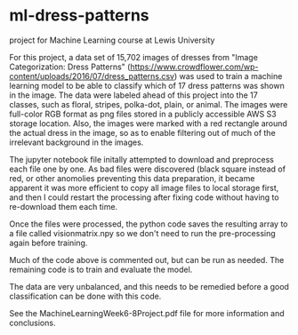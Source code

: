 # ml-dress-patterns
project for Machine Learning course at Lewis University

For this project, a data set of 15,702 images of dresses from "Image Categorization: Dress Patterns"
(https://www.crowdflower.com/wp-content/uploads/2016/07/dress_patterns.csv) was used to train a machine learning model to be able to classify which of 17 dress patterns was shown in the image. The data were labeled ahead of this project into the
17 classes, such as floral, stripes, polka-dot, plain, or animal. The images were full-color RGB format as png files
stored in a publicly accessible AWS S3 storage location. Also, the images were marked with a red rectangle
around the actual dress in the image, so as to enable filtering out of much of the irrelevant background in the
images.

The jupyter notebook file initally attempted to download and preprocess each file one by one.  As bad files were discovered (black square instead of red, or other anomolies preventing this data preparation, it became apparent it was more efficient to copy all image files to local storage first, and then I could restart the processing after fixing code without having to re-download them each time.

Once the files were processed, the python code saves the resulting array to a file called visionmatrix.npy so we don't need to run the pre-processing again before training.

Much of the code above is commented out, but can be run as needed.  The remaining code is to train and evaluate the model.  

The data are very unbalanced, and this needs to be remedied before a good classification can be done with this code.

See the MachineLearningWeek6-8Project.pdf file for more information and conclusions.
